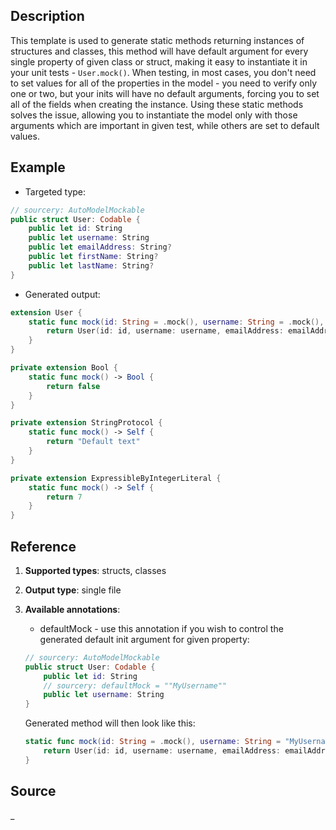## Description
This template is used to generate static methods returning instances of structures and classes, this method  will have default argument for every single property of given class or struct, making it easy to instantiate it in your unit tests - `User.mock()`. When testing, in most cases, you don't need to set values for all of the properties in the model - you need to verify only one or two, but your inits will have no default arguments, forcing you to set all of the fields when creating the instance. Using these static methods solves the issue, allowing you to instantiate the model only with those arguments which are important in given test, while others are set to default values.

## Example
- Targeted type:

```swift
// sourcery: AutoModelMockable
public struct User: Codable {
    public let id: String
    public let username: String
    public let emailAddress: String?
    public let firstName: String?
    public let lastName: String?
}

```

- Generated output:

```swift
extension User {
    static func mock(id: String = .mock(), username: String = .mock(), emailAddress: String? = nil, firstName: String? = nil, lastName: String? = nil) -> User {
        return User(id: id, username: username, emailAddress: emailAddress, firstName: firstName, lastName: lastName)
    }
}

private extension Bool {
    static func mock() -> Bool {
        return false
    }
}

private extension StringProtocol {
    static func mock() -> Self {
        return "Default text"
    }
}

private extension ExpressibleByIntegerLiteral {
    static func mock() -> Self {
        return 7
    }
}

```

## Reference

1. **Supported types**: structs, classes
2. **Output type**: single file
3. **Available annotations**:
	- defaultMock - use this annotation if you wish to control the generated default init argument for given property: 
	
	```swift
	// sourcery: AutoModelMockable
	public struct User: Codable {
		public let id: String
		// sourcery: defaultMock = ""MyUsername""
		public let username: String
	}
	```
	Generated method will then look like this: 
	
	```swift
    static func mock(id: String = .mock(), username: String = "MyUsername") -> User {
        return User(id: id, username: username, emailAddress: emailAddress, firstName: firstName, lastName: lastName)
    }
	
	```
	
	

## Source 
_